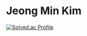 # Jeong Min Kim

[![Solved.ac Profile](http://mazassumnida.wtf/api/v2/generate_badge?boj=jm0514)](https://solved.ac/jm0514/)

